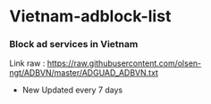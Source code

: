 # Vietnam-adblock-list

### Block ad services in Vietnam
Link raw : https://raw.githubusercontent.com/olsen-ngt/ADBVN/master/ADGUAD_ADBVN.txt

* New Updated every 7 days
